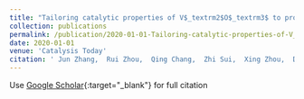 ```yaml
---
title: "Tailoring catalytic properties of V$_textrm2$O$_textrm3$ to propane dehydrogenation through single-atom doping: A DFT study"
collection: publications
permalink: /publication/2020-01-01-Tailoring-catalytic-properties-of-V_textrm2O_textrm3-to-propane-dehydrogenation-through-single-atom-doping-A-DFT-study
date: 2020-01-01
venue: 'Catalysis Today'
citation: ' Jun Zhang,  Rui Zhou,  Qing Chang,  Zhi Sui,  Xing Zhou,  De Chen,  Yi Zhu, &quot;Tailoring catalytic properties of V$_textrm2$O$_textrm3$ to propane dehydrogenation through single-atom doping: A DFT study.&quot; Catalysis Today, 2020.'
---
```

Use [Google Scholar](https://scholar.google.com/scholar?q=Tailoring+catalytic+properties+of+V$_textrm2$O$_textrm3$+to+propane+dehydrogenation+through+single+atom+doping:+A+DFT+study){:target="_blank"} for full citation